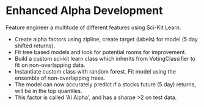 # Enhanced Alpha Development
 Feature engineer a multitude of different features using Sci-Kit Learn.
* Create alpha factors using zipline, create target (labels) for model (5 day shifted returns).
* Fit tree based models and look for potential rooms for improvement. 
*  Build a custom sci-kit learn class which inherits from VotingClassifier to fit on non-overlapping data.
* Instantiate custom class with random forest. Fit model using the ensemble of non-overlapping trees. 
* The model can now accurately predict if a stocks future (5 day) returns, will be in the top quantiles. 
* This factor is called 'AI Alpha', and has a sharpe >2 on test data.
